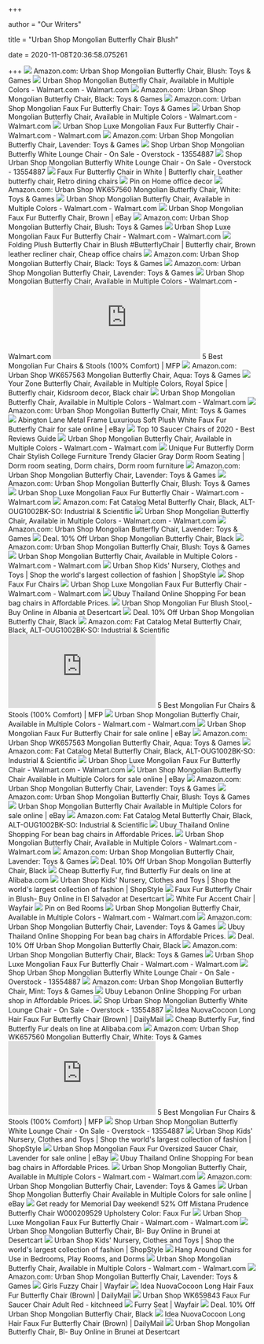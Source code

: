 +++
        
author = "Our Writers"
        
title = "Urban Shop Mongolian Butterfly Chair Blush"
        
date = 2020-11-08T20:36:58.075261
        
+++
[ ![](https://images-na.ssl-images-amazon.com/images/I/81sK58bO3gL._AC_SL1500_.jpg)](https://images-na.ssl-images-amazon.com/images/I/81sK58bO3gL._AC_SL1500_.jpg) Amazon.com: Urban Shop Mongolian Butterfly Chair, Blush: Toys & Games
[ ![](https://i5.walmartimages.com/asr/5553758f-14c5-4a4f-9258-52e375c2f6c2_1.2cbad4b4b04f0da6f8c6b080f6f595b3.jpeg)](https://i5.walmartimages.com/asr/5553758f-14c5-4a4f-9258-52e375c2f6c2_1.2cbad4b4b04f0da6f8c6b080f6f595b3.jpeg) Urban Shop Mongolian Butterfly Chair, Available in Multiple Colors -  Walmart.com - Walmart.com
[ ![](https://images-na.ssl-images-amazon.com/images/I/81C01wNprcL._AC_SX425_.jpg)](https://images-na.ssl-images-amazon.com/images/I/81C01wNprcL._AC_SX425_.jpg) Amazon.com: Urban Shop Mongolian Butterfly Chair, Black: Toys & Games
[ ![](https://images-na.ssl-images-amazon.com/images/I/81A-%2BBQT0OL._AC_SX425_.jpg)](https://images-na.ssl-images-amazon.com/images/I/81A-%2BBQT0OL._AC_SX425_.jpg) Amazon.com: Urban Shop Mongolian Faux Fur Butterfly Chair: Toys & Games
[ ![](https://i5.walmartimages.com/asr/db41d5f0-65ed-4c52-b914-ef2108eb9437_1.8df22b6f5909f8c022b114721bad2715.jpeg)](https://i5.walmartimages.com/asr/db41d5f0-65ed-4c52-b914-ef2108eb9437_1.8df22b6f5909f8c022b114721bad2715.jpeg) Urban Shop Mongolian Butterfly Chair, Available in Multiple Colors -  Walmart.com - Walmart.com
[ ![](https://i5.walmartimages.com/dfw/6e29e393-b5a5/k2-_5bad6819-f9d9-4eb5-9ba3-bb71028ab966.v1.jpg)](https://i5.walmartimages.com/dfw/6e29e393-b5a5/k2-_5bad6819-f9d9-4eb5-9ba3-bb71028ab966.v1.jpg) Urban Shop Luxe Mongolian Faux Fur Butterfly Chair - Walmart.com -  Walmart.com
[ ![](https://images-na.ssl-images-amazon.com/images/I/81t9Eihu6yL._AC_UL210_SR210,210_.jpg)](https://images-na.ssl-images-amazon.com/images/I/81t9Eihu6yL._AC_UL210_SR210,210_.jpg) Amazon.com: Urban Shop Mongolian Butterfly Chair, Lavender: Toys & Games
[ ![](https://ak1.ostkcdn.com/images/products/13554887/Urban-Shop-Mongolian-Butterfly-White-Lounge-Chair-be1e4bf3-6c83-41ad-895a-e502087c75eb_600.jpg?impolicy=medium)](https://ak1.ostkcdn.com/images/products/13554887/Urban-Shop-Mongolian-Butterfly-White-Lounge-Chair-be1e4bf3-6c83-41ad-895a-e502087c75eb_600.jpg?impolicy=medium) Shop Urban Shop Mongolian Butterfly White Lounge Chair - On Sale -  Overstock - 13554887
[ ![](https://ak1.ostkcdn.com/images/products/13554887/Urban-Shop-Mongolian-Butterfly-White-Lounge-Chair-c7601b70-1500-4c3a-be0e-3bfd0c1d3d0e.jpg)](https://ak1.ostkcdn.com/images/products/13554887/Urban-Shop-Mongolian-Butterfly-White-Lounge-Chair-c7601b70-1500-4c3a-be0e-3bfd0c1d3d0e.jpg) Shop Urban Shop Mongolian Butterfly White Lounge Chair - On Sale -  Overstock - 13554887
[ ![](https://i.pinimg.com/564x/fb/4a/f0/fb4af072bc25e569130c1a42d2b54ab5.jpg)](https://i.pinimg.com/564x/fb/4a/f0/fb4af072bc25e569130c1a42d2b54ab5.jpg) Faux Fur Butterfly Chair in White | Butterfly chair, Leather butterfly chair,  Retro dining chairs
[ ![](https://i.pinimg.com/170x/1f/25/9b/1f259bfd880dc412a96d60f2cbcbeb83.jpg)](https://i.pinimg.com/170x/1f/25/9b/1f259bfd880dc412a96d60f2cbcbeb83.jpg) Pin on Home office decor
[ ![](https://images-na.ssl-images-amazon.com/images/I/61r%2Bxd7mKvL._AC_UL320_SR292,320_.jpg)](https://images-na.ssl-images-amazon.com/images/I/61r%2Bxd7mKvL._AC_UL320_SR292,320_.jpg) Amazon.com: Urban Shop WK657560 Mongolian Butterfly Chair, White: Toys &  Games
[ ![](https://i5.walmartimages.com/asr/290a45a1-ba3f-4d43-b3c1-cb55ac680692_1.26521d5dfea2d832b1bdb8b3b0f6ee4a.jpeg)](https://i5.walmartimages.com/asr/290a45a1-ba3f-4d43-b3c1-cb55ac680692_1.26521d5dfea2d832b1bdb8b3b0f6ee4a.jpeg) Urban Shop Mongolian Butterfly Chair, Available in Multiple Colors -  Walmart.com - Walmart.com
[ ![](https://i.ebayimg.com/images/g/YSYAAOSw0ERfAQmO/s-l300.jpg)](https://i.ebayimg.com/images/g/YSYAAOSw0ERfAQmO/s-l300.jpg) Urban Shop Mongolian Faux Fur Butterfly Chair, Brown | eBay
[ ![](https://images-na.ssl-images-amazon.com/images/I/81GJ5kZ0XGL._AC_UL320_SR210,320_.jpg)](https://images-na.ssl-images-amazon.com/images/I/81GJ5kZ0XGL._AC_UL320_SR210,320_.jpg) Amazon.com: Urban Shop Mongolian Butterfly Chair, Blush: Toys & Games
[ ![](https://i5.walmartimages.com/asr/b5661b4b-47fa-4df3-9cbb-400ff3a2ff4f_2.efd725bfbd8d13026fdb4fe687aeec7e.jpeg?odnWidth=282&odnHeight=282&odnBg=ffffff)](https://i5.walmartimages.com/asr/b5661b4b-47fa-4df3-9cbb-400ff3a2ff4f_2.efd725bfbd8d13026fdb4fe687aeec7e.jpeg?odnWidth=282&odnHeight=282&odnBg=ffffff) Urban Shop Luxe Mongolian Faux Fur Butterfly Chair - Walmart.com -  Walmart.com
[ ![](https://i.pinimg.com/564x/ce/8b/9e/ce8b9e567035190c5f07d9156d525e75.jpg)](https://i.pinimg.com/564x/ce/8b/9e/ce8b9e567035190c5f07d9156d525e75.jpg) Folding Plush Butterfly Chair in Blush #ButterflyChair | Butterfly chair,  Brown leather recliner chair, Cheap office chairs
[ ![](https://m.media-amazon.com/images/I/819flzEy3JL.png_SR247,139__BG0,0,0_.png)](https://m.media-amazon.com/images/I/819flzEy3JL.png_SR247,139__BG0,0,0_.png) Amazon.com: Urban Shop Mongolian Butterfly Chair, Black: Toys & Games
[ ![](https://images-na.ssl-images-amazon.com/images/I/71jkzUGIanL._CR0,204,1224,1224_UX256.jpg)](https://images-na.ssl-images-amazon.com/images/I/71jkzUGIanL._CR0,204,1224,1224_UX256.jpg) Amazon.com: Urban Shop Mongolian Butterfly Chair, Lavender: Toys & Games
[ ![](https://i5.walmartimages.com/asr/3ec6208c-d3cb-4d36-be4b-249924973fda_1.5d58082ee9122fc629be23f98c4b3ec7.jpeg)](https://i5.walmartimages.com/asr/3ec6208c-d3cb-4d36-be4b-249924973fda_1.5d58082ee9122fc629be23f98c4b3ec7.jpeg) Urban Shop Mongolian Butterfly Chair, Available in Multiple Colors -  Walmart.com - Walmart.com
[ ![](https://mongolianfurpillows.com/wp-content/plugins/aawp/public/image.php?url=aHR0cHM6Ly9tLm1lZGlhLWFtYXpvbi5jb20vaW1hZ2VzL0kvNDFHQUhCZGxPU0wuanBn)](https://mongolianfurpillows.com/wp-content/plugins/aawp/public/image.php?url=aHR0cHM6Ly9tLm1lZGlhLWFtYXpvbi5jb20vaW1hZ2VzL0kvNDFHQUhCZGxPU0wuanBn) 5 Best Mongolian Fur Chairs & Stools (100% Comfort) | MFP
[ ![](https://images-na.ssl-images-amazon.com/images/I/81xSQd4O70L._AC_UL160_SR160,160_.jpg)](https://images-na.ssl-images-amazon.com/images/I/81xSQd4O70L._AC_UL160_SR160,160_.jpg) Amazon.com: Urban Shop WK657563 Mongolian Butterfly Chair, Aqua: Toys &  Games
[ ![](https://i.pinimg.com/474x/26/80/42/268042d939592e3bbdc3df0c9a4a568c.jpg)](https://i.pinimg.com/474x/26/80/42/268042d939592e3bbdc3df0c9a4a568c.jpg) Your Zone Butterfly Chair, Available in Multiple Colors, Royal Spice | Butterfly  chair, Kidsroom decor, Black chair
[ ![](https://i5.walmartimages.com/asr/58a456af-8588-49c6-ae75-470f1bbdb9d9_1.6ed91ce982e43c7ac650630915dc4702.jpeg)](https://i5.walmartimages.com/asr/58a456af-8588-49c6-ae75-470f1bbdb9d9_1.6ed91ce982e43c7ac650630915dc4702.jpeg) Urban Shop Mongolian Butterfly Chair, Available in Multiple Colors -  Walmart.com - Walmart.com
[ ![](https://images-na.ssl-images-amazon.com/images/I/91Clzdi7HbL._AC_UL160_SR160,160_.jpg)](https://images-na.ssl-images-amazon.com/images/I/91Clzdi7HbL._AC_UL160_SR160,160_.jpg) Amazon.com: Urban Shop Mongolian Butterfly Chair, Mint: Toys & Games
[ ![](https://i.ebayimg.com/images/g/~LcAAOSwLmhdZ9Jw/s-l640.jpg)](https://i.ebayimg.com/images/g/~LcAAOSwLmhdZ9Jw/s-l640.jpg) Abington Lane Metal Frame Luxurious Soft Plush White Faux Fur Butterfly  Chair for sale online | eBay
[ ![](https://m.media-amazon.com/images/I/41R60a2x5vL.jpg)](https://m.media-amazon.com/images/I/41R60a2x5vL.jpg) Top 10 Saucer Chairs of 2020 - Best Reviews Guide
[ ![](https://i5.walmartimages.com/dfw/6e29e393-a879/k2-_575b5227-7ba2-476a-b44d-e9dd54decedc.v1.jpg)](https://i5.walmartimages.com/dfw/6e29e393-a879/k2-_575b5227-7ba2-476a-b44d-e9dd54decedc.v1.jpg) Urban Shop Mongolian Butterfly Chair, Available in Multiple Colors -  Walmart.com - Walmart.com
[ ![](https://i.pinimg.com/474x/45/ce/f4/45cef477417164e16e66aaac26dabc4b.jpg)](https://i.pinimg.com/474x/45/ce/f4/45cef477417164e16e66aaac26dabc4b.jpg) Unique Fur Butterfly Dorm Chair Stylish College Furniture Trendy Glacier  Gray Dorm Room Seating | Dorm room seating, Dorm chairs, Dorm room furniture
[ ![](https://images-na.ssl-images-amazon.com/images/I/71OxB-59gqL._CR204,0,1224,1224_UX256.jpg)](https://images-na.ssl-images-amazon.com/images/I/71OxB-59gqL._CR204,0,1224,1224_UX256.jpg) Amazon.com: Urban Shop Mongolian Butterfly Chair, Lavender: Toys & Games
[ ![](https://m.media-amazon.com/images/S/aplus-media/vc/af7cc6b6-6a51-4411-8804-3af803215ac6._CR53,0,2839,878_PT0_SX970__.jpg)](https://m.media-amazon.com/images/S/aplus-media/vc/af7cc6b6-6a51-4411-8804-3af803215ac6._CR53,0,2839,878_PT0_SX970__.jpg) Amazon.com: Urban Shop Mongolian Butterfly Chair, Blush: Toys & Games
[ ![](https://i5.walmartimages.com/asr/04ecd78f-aa7b-4a05-9aad-b78239a6d52a_1.c766c072f2ec5eceb627d13aa74e3cba.jpeg)](https://i5.walmartimages.com/asr/04ecd78f-aa7b-4a05-9aad-b78239a6d52a_1.c766c072f2ec5eceb627d13aa74e3cba.jpeg) Urban Shop Luxe Mongolian Faux Fur Butterfly Chair - Walmart.com -  Walmart.com
[ ![](https://images-na.ssl-images-amazon.com/images/I/71ZS0JgtsrL._SX522_.jpg)](https://images-na.ssl-images-amazon.com/images/I/71ZS0JgtsrL._SX522_.jpg) Amazon.com: Fat Catalog Metal Butterfly Chair, Black, ALT-OUG1002BK-SO:  Industrial & Scientific
[ ![](https://i5.walmartimages.com/dfw/6e29e393-3e34/k2-_5442ddc2-a150-4a4f-bcc8-24c8672f4f5d.v1.jpg)](https://i5.walmartimages.com/dfw/6e29e393-3e34/k2-_5442ddc2-a150-4a4f-bcc8-24c8672f4f5d.v1.jpg) Urban Shop Mongolian Butterfly Chair, Available in Multiple Colors -  Walmart.com - Walmart.com
[ ![](https://images-na.ssl-images-amazon.com/images/I/81b712FOZsL._AC_UL600_SR600,600_.jpg)](https://images-na.ssl-images-amazon.com/images/I/81b712FOZsL._AC_UL600_SR600,600_.jpg) Amazon.com: Urban Shop Mongolian Butterfly Chair, Lavender: Toys & Games
[ ![](https://images.prod.meredith.com/product/24ecc34415ef929e7cbed6839864e1d2/1582624994517/m/urban-shop-mongolian-butterfly-white-lounge-chair-white)](https://images.prod.meredith.com/product/24ecc34415ef929e7cbed6839864e1d2/1582624994517/m/urban-shop-mongolian-butterfly-white-lounge-chair-white) Deal. 10% Off Urban Shop Mongolian Butterfly Chair, Black
[ ![](https://images-na.ssl-images-amazon.com/images/I/71g-AZuAT0L._AC_UL160_SR160,160_.jpg)](https://images-na.ssl-images-amazon.com/images/I/71g-AZuAT0L._AC_UL160_SR160,160_.jpg) Amazon.com: Urban Shop Mongolian Butterfly Chair, Blush: Toys & Games
[ ![](https://i5.walmartimages.com/asr/1b7fd438-dc6b-46ef-82ce-641b0918f3f6_1.3aeedcce8aee5478f7dc08c9bd7426df.jpeg)](https://i5.walmartimages.com/asr/1b7fd438-dc6b-46ef-82ce-641b0918f3f6_1.3aeedcce8aee5478f7dc08c9bd7426df.jpeg) Urban Shop Mongolian Butterfly Chair, Available in Multiple Colors -  Walmart.com - Walmart.com
[ ![](https://img.shopstyle-cdn.com/sim/8a/34/8a34bedfa16babb4dee8d74e11948256_xlarge/urban-shop-surfer-stripe-butterfly-chair.jpg)](https://img.shopstyle-cdn.com/sim/8a/34/8a34bedfa16babb4dee8d74e11948256_xlarge/urban-shop-surfer-stripe-butterfly-chair.jpg) Urban Shop Kids' Nursery, Clothes and Toys | Shop the world's largest  collection of fashion | ShopStyle
[ ![](https://images-na.ssl-images-amazon.com/images/I/41HmZ%2BO2NFL.jpg)](https://images-na.ssl-images-amazon.com/images/I/41HmZ%2BO2NFL.jpg) Shop Faux Fur Chairs
[ ![](https://i5.walmartimages.com/dfw/6e29e393-594e/k2-_b403dfc4-2d88-40d2-9f7e-cac8187abd87.v1.jpg)](https://i5.walmartimages.com/dfw/6e29e393-594e/k2-_b403dfc4-2d88-40d2-9f7e-cac8187abd87.v1.jpg) Urban Shop Luxe Mongolian Faux Fur Butterfly Chair - Walmart.com -  Walmart.com
[ ![](https://www.ubuy.co.th/productimg/?image=aHR0cHM6Ly9pbWFnZXMtbmEuc3NsLWltYWdlcy1hbWF6b24uY29tL2ltYWdlcy9JLzkxYVJZVkIwS0hMLl9TUzQwMF8uanBn.jpg)](https://www.ubuy.co.th/productimg/?image=aHR0cHM6Ly9pbWFnZXMtbmEuc3NsLWltYWdlcy1hbWF6b24uY29tL2ltYWdlcy9JLzkxYVJZVkIwS0hMLl9TUzQwMF8uanBn.jpg) Ubuy Thailand Online Shopping For bean bag chairs in Affordable Prices.
[ ![](https://m.media-amazon.com/images/I/41yAUR9vWPL.jpg)](https://m.media-amazon.com/images/I/41yAUR9vWPL.jpg) Urban Shop Mongolian Fur Blush Stool,- Buy Online in Albania at Desertcart
[ ![](https://images.prod.meredith.com/product/335874526539b06f9bc30dedd299ba58/1598954555659/m/urban-shop-mongolian-faux-fur-task-chair)](https://images.prod.meredith.com/product/335874526539b06f9bc30dedd299ba58/1598954555659/m/urban-shop-mongolian-faux-fur-task-chair) Deal. 10% Off Urban Shop Mongolian Butterfly Chair, Black
[ ![](https://images-na.ssl-images-amazon.com/images/I/71GnqjLmdgL._SL1500_.jpg)](https://images-na.ssl-images-amazon.com/images/I/71GnqjLmdgL._SL1500_.jpg) Amazon.com: Fat Catalog Metal Butterfly Chair, Black, ALT-OUG1002BK-SO:  Industrial & Scientific
[ ![](https://mongolianfurpillows.com/wp-content/plugins/aawp/public/image.php?url=aHR0cHM6Ly9tLm1lZGlhLWFtYXpvbi5jb20vaW1hZ2VzL0kvNDEzVWpjTjViM0wuanBn)](https://mongolianfurpillows.com/wp-content/plugins/aawp/public/image.php?url=aHR0cHM6Ly9tLm1lZGlhLWFtYXpvbi5jb20vaW1hZ2VzL0kvNDEzVWpjTjViM0wuanBn) 5 Best Mongolian Fur Chairs & Stools (100% Comfort) | MFP
[ ![](https://i5.walmartimages.com/asr/53f27aa7-3422-4a8c-80ea-daf49b9558da_1.6bfd524619bfdd83f20cc541d43d549d.jpeg)](https://i5.walmartimages.com/asr/53f27aa7-3422-4a8c-80ea-daf49b9558da_1.6bfd524619bfdd83f20cc541d43d549d.jpeg) Urban Shop Mongolian Butterfly Chair, Available in Multiple Colors -  Walmart.com - Walmart.com
[ ![](https://i.ebayimg.com/images/g/VIcAAOSwliZeTEbf/s-l500.jpg)](https://i.ebayimg.com/images/g/VIcAAOSwliZeTEbf/s-l500.jpg) Urban Shop Mongolian Faux Fur Butterfly Chair for sale online | eBay
[ ![](https://images-na.ssl-images-amazon.com/images/I/51EskMR5N2L._AC_UL160_SR160,160_.jpg)](https://images-na.ssl-images-amazon.com/images/I/51EskMR5N2L._AC_UL160_SR160,160_.jpg) Amazon.com: Urban Shop WK657563 Mongolian Butterfly Chair, Aqua: Toys &  Games
[ ![](https://images-na.ssl-images-amazon.com/images/I/71JTai0x9DL._SX385_.jpg)](https://images-na.ssl-images-amazon.com/images/I/71JTai0x9DL._SX385_.jpg) Amazon.com: Fat Catalog Metal Butterfly Chair, Black, ALT-OUG1002BK-SO:  Industrial & Scientific
[ ![](https://i5.walmartimages.com/asr/8b56e8a0-a3e1-44c6-b184-1ffb936dc3f1_1.316abc773f6046033261bde85f8de5fc.png?odnWidth=282&odnHeight=282&odnBg=ffffff)](https://i5.walmartimages.com/asr/8b56e8a0-a3e1-44c6-b184-1ffb936dc3f1_1.316abc773f6046033261bde85f8de5fc.png?odnWidth=282&odnHeight=282&odnBg=ffffff) Urban Shop Luxe Mongolian Faux Fur Butterfly Chair - Walmart.com -  Walmart.com
[ ![](https://i.ebayimg.com/images/g/kWsAAOSww3BfnG7k/s-l225.jpg)](https://i.ebayimg.com/images/g/kWsAAOSww3BfnG7k/s-l225.jpg) Urban Shop Mongolian Butterfly Chair Available in Multiple Colors for sale  online | eBay
[ ![](https://images-na.ssl-images-amazon.com/images/I/71GsjgTi-bL._CR0,204,1224,1224_UX256.jpg)](https://images-na.ssl-images-amazon.com/images/I/71GsjgTi-bL._CR0,204,1224,1224_UX256.jpg) Amazon.com: Urban Shop Mongolian Butterfly Chair, Lavender: Toys & Games
[ ![](https://images-na.ssl-images-amazon.com/images/I/71d1z3E+0dL._CR0,204,1224,1224_UX175.jpg)](https://images-na.ssl-images-amazon.com/images/I/71d1z3E+0dL._CR0,204,1224,1224_UX175.jpg) Amazon.com: Urban Shop Mongolian Butterfly Chair, Blush: Toys & Games
[ ![](https://i.ebayimg.com/images/g/lX4AAOSw31pfigBi/s-l225.jpg)](https://i.ebayimg.com/images/g/lX4AAOSw31pfigBi/s-l225.jpg) Urban Shop Mongolian Butterfly Chair Available in Multiple Colors for sale  online | eBay
[ ![](https://images-na.ssl-images-amazon.com/images/I/71WMFo-2dsL._SX522_.jpg)](https://images-na.ssl-images-amazon.com/images/I/71WMFo-2dsL._SX522_.jpg) Amazon.com: Fat Catalog Metal Butterfly Chair, Black, ALT-OUG1002BK-SO:  Industrial & Scientific
[ ![](https://www.ubuy.co.th/productimg/?image=aHR0cHM6Ly9pbWFnZXMtbmEuc3NsLWltYWdlcy1hbWF6b24uY29tL2ltYWdlcy9JLzcxc2lDaHdqMUJMLl9TUzQwMF8uanBn.jpg)](https://www.ubuy.co.th/productimg/?image=aHR0cHM6Ly9pbWFnZXMtbmEuc3NsLWltYWdlcy1hbWF6b24uY29tL2ltYWdlcy9JLzcxc2lDaHdqMUJMLl9TUzQwMF8uanBn.jpg) Ubuy Thailand Online Shopping For bean bag chairs in Affordable Prices.
[ ![](https://i5.walmartimages.com/asr/21ecfe75-696b-43f9-88ac-6eed54312530_1.692a4423579a2f482dd5889b389fb9e0.jpeg)](https://i5.walmartimages.com/asr/21ecfe75-696b-43f9-88ac-6eed54312530_1.692a4423579a2f482dd5889b389fb9e0.jpeg) Urban Shop Mongolian Butterfly Chair, Available in Multiple Colors -  Walmart.com - Walmart.com
[ ![](https://images-na.ssl-images-amazon.com/images/I/71ypcTSbPyL._CR412,0,1060,1060_UX256.jpg)](https://images-na.ssl-images-amazon.com/images/I/71ypcTSbPyL._CR412,0,1060,1060_UX256.jpg) Amazon.com: Urban Shop Mongolian Butterfly Chair, Lavender: Toys & Games
[ ![](https://images.prod.meredith.com/product/07413f38db15f74ba6fe8ad377ec0d2c/1603361074457/m/urban-shop-plush-faux-fur-club-chair-black)](https://images.prod.meredith.com/product/07413f38db15f74ba6fe8ad377ec0d2c/1603361074457/m/urban-shop-plush-faux-fur-club-chair-black) Deal. 10% Off Urban Shop Mongolian Butterfly Chair, Black
[ ![](https://sc02.alicdn.com/kf/HTB14k3nXj14K1Rjt_h7q6xmcFXaH.jpg)](https://sc02.alicdn.com/kf/HTB14k3nXj14K1Rjt_h7q6xmcFXaH.jpg) Cheap Butterfly Fur, find Butterfly Fur deals on line at Alibaba.com
[ ![](https://img.shopstyle-cdn.com/sim/69/46/694633f6a964ac840d9385f95e9e8f73_xlarge/urban-shop-canvas-bean-bag-chair-multiple-sizes-colors.jpg)](https://img.shopstyle-cdn.com/sim/69/46/694633f6a964ac840d9385f95e9e8f73_xlarge/urban-shop-canvas-bean-bag-chair-multiple-sizes-colors.jpg) Urban Shop Kids' Nursery, Clothes and Toys | Shop the world's largest  collection of fashion | ShopStyle
[ ![](https://m.media-amazon.com/images/I/41tUfSmPwbL._SL500_.jpg)](https://m.media-amazon.com/images/I/41tUfSmPwbL._SL500_.jpg) Faux Fur Butterfly Chair in Blush- Buy Online in El Salvador at Desertcart
[ ![](https://secure.img1-fg.wfcdn.com/im/98848810/resize-h600-w600%5Ecompr-r85/8695/86954003/Engles+Fuzzy+Side+Chair.jpg)](https://secure.img1-fg.wfcdn.com/im/98848810/resize-h600-w600%5Ecompr-r85/8695/86954003/Engles+Fuzzy+Side+Chair.jpg) White Fur Accent Chair | Wayfair
[ ![](https://i.pinimg.com/originals/c1/4a/37/c14a3752c113ce3e3690573fa5bf37ef.jpg)](https://i.pinimg.com/originals/c1/4a/37/c14a3752c113ce3e3690573fa5bf37ef.jpg) Pin on Bed Rooms
[ ![](https://i5.walmartimages.com/dfw/6e29e393-1a1a/k2-_d64eb0e7-e9e1-4cbf-94e0-aae900d616da.v1.jpg)](https://i5.walmartimages.com/dfw/6e29e393-1a1a/k2-_d64eb0e7-e9e1-4cbf-94e0-aae900d616da.v1.jpg) Urban Shop Mongolian Butterfly Chair, Available in Multiple Colors -  Walmart.com - Walmart.com
[ ![](https://images-na.ssl-images-amazon.com/images/I/71COvTz8-bL._CR0,204,1224,1224_UX256.jpg)](https://images-na.ssl-images-amazon.com/images/I/71COvTz8-bL._CR0,204,1224,1224_UX256.jpg) Amazon.com: Urban Shop Mongolian Butterfly Chair, Lavender: Toys & Games
[ ![](https://www.ubuy.co.th/productimg/?image=aHR0cHM6Ly9pbWFnZXMtbmEuc3NsLWltYWdlcy1hbWF6b24uY29tL2ltYWdlcy9JLzQxVnY4Unh0R3VMLl9TUzQwMF8uanBn.jpg)](https://www.ubuy.co.th/productimg/?image=aHR0cHM6Ly9pbWFnZXMtbmEuc3NsLWltYWdlcy1hbWF6b24uY29tL2ltYWdlcy9JLzQxVnY4Unh0R3VMLl9TUzQwMF8uanBn.jpg) Ubuy Thailand Online Shopping For bean bag chairs in Affordable Prices.
[ ![](https://images.prod.meredith.com/product/129ecee1653192eba0a8e209c54b4243/1603361078353/m/urban-shop-embossed-royal-plush-club-chair-black)](https://images.prod.meredith.com/product/129ecee1653192eba0a8e209c54b4243/1603361078353/m/urban-shop-embossed-royal-plush-club-chair-black) Deal. 10% Off Urban Shop Mongolian Butterfly Chair, Black
[ ![](https://images-na.ssl-images-amazon.com/images/I/71RijxqwADL._AC_UL160_SR160,160_.jpg)](https://images-na.ssl-images-amazon.com/images/I/71RijxqwADL._AC_UL160_SR160,160_.jpg) Amazon.com: Urban Shop Mongolian Butterfly Chair, Black: Toys & Games
[ ![](https://i5.walmartimages.com/dfw/6e29e393-b680/k2-_f9ebd652-c0fb-487d-af9b-1263f6d92dc9.v1.jpg)](https://i5.walmartimages.com/dfw/6e29e393-b680/k2-_f9ebd652-c0fb-487d-af9b-1263f6d92dc9.v1.jpg) Urban Shop Luxe Mongolian Faux Fur Butterfly Chair - Walmart.com -  Walmart.com
[ ![](https://ak1.ostkcdn.com/images/products/12898060/P19655507.jpg?impolicy=medium&imwidth=200)](https://ak1.ostkcdn.com/images/products/12898060/P19655507.jpg?impolicy=medium&imwidth=200) Shop Urban Shop Mongolian Butterfly White Lounge Chair - On Sale -  Overstock - 13554887
[ ![](https://images-na.ssl-images-amazon.com/images/I/71uWvKgW33L._CR0,204,1224,1224_UX175.jpg)](https://images-na.ssl-images-amazon.com/images/I/71uWvKgW33L._CR0,204,1224,1224_UX175.jpg) Amazon.com: Urban Shop Mongolian Butterfly Chair, Mint: Toys & Games
[ ![](https://www.lebanon.ubuy.com/productimg/?image=aHR0cHM6Ly9pbWFnZXMtbmEuc3NsLWltYWdlcy1hbWF6b24uY29tL2ltYWdlcy9JLzkxUnc0dWNUQmFMLmpwZw.jpg)](https://www.lebanon.ubuy.com/productimg/?image=aHR0cHM6Ly9pbWFnZXMtbmEuc3NsLWltYWdlcy1hbWF6b24uY29tL2ltYWdlcy9JLzkxUnc0dWNUQmFMLmpwZw.jpg) Ubuy Lebanon Online Shopping For urban shop in Affordable Prices.
[ ![](https://ak1.ostkcdn.com/images/products/is/images/direct/56e66c1c472766e2c5dd9032dab3d29a50f4f275/Levine-Accent-Chair_320.jpg?impolicy=medium&imwidth=200)](https://ak1.ostkcdn.com/images/products/is/images/direct/56e66c1c472766e2c5dd9032dab3d29a50f4f275/Levine-Accent-Chair_320.jpg?impolicy=medium&imwidth=200) Shop Urban Shop Mongolian Butterfly White Lounge Chair - On Sale -  Overstock - 13554887
[ ![](https://ak1.ostkcdn.com/images/products/12991409/Urban-Shop-Zebra-Club-Chair-4c3eedd1-e78d-423c-bdae-e7c6ea2944b4_1000.jpg)](https://ak1.ostkcdn.com/images/products/12991409/Urban-Shop-Zebra-Club-Chair-4c3eedd1-e78d-423c-bdae-e7c6ea2944b4_1000.jpg) Idea NuovaCocoon Long Hair Faux Fur Butterfly Chair (Brown) | DailyMail
[ ![](https://sc02.alicdn.com/kf/HTB1r7Dpd1UXBuNjt_XBq6xeDXXar.jpg)](https://sc02.alicdn.com/kf/HTB1r7Dpd1UXBuNjt_XBq6xeDXXar.jpg) Cheap Butterfly Fur, find Butterfly Fur deals on line at Alibaba.com
[ ![](https://images-na.ssl-images-amazon.com/images/I/71lu5MSgZ-L._CR0,204,1224,1224_UX175.jpg)](https://images-na.ssl-images-amazon.com/images/I/71lu5MSgZ-L._CR0,204,1224,1224_UX175.jpg) Amazon.com: Urban Shop WK657560 Mongolian Butterfly Chair, White: Toys &  Games
[ ![](https://mongolianfurpillows.com/wp-content/plugins/aawp/public/image.php?url=aHR0cHM6Ly9tLm1lZGlhLWFtYXpvbi5jb20vaW1hZ2VzL0kvNDFmVlFieHhUa0wuanBn)](https://mongolianfurpillows.com/wp-content/plugins/aawp/public/image.php?url=aHR0cHM6Ly9tLm1lZGlhLWFtYXpvbi5jb20vaW1hZ2VzL0kvNDFmVlFieHhUa0wuanBn) 5 Best Mongolian Fur Chairs & Stools (100% Comfort) | MFP
[ ![](https://ak1.ostkcdn.com/images/products/is/images/direct/3d1f298ed984b93177bed2a021ef424e53e48e99/Art-Leon-Classical-Swivel-Office-Accent-Arm-Chair-with-Wood-Legs_320.jpg?impolicy=medium&imwidth=200)](https://ak1.ostkcdn.com/images/products/is/images/direct/3d1f298ed984b93177bed2a021ef424e53e48e99/Art-Leon-Classical-Swivel-Office-Accent-Arm-Chair-with-Wood-Legs_320.jpg?impolicy=medium&imwidth=200) Shop Urban Shop Mongolian Butterfly White Lounge Chair - On Sale -  Overstock - 13554887
[ ![](https://img.shopstyle-cdn.com/sim/23/55/2355986dbc6605b5feb1aec4eeaead0a_xlarge/urban-shop-swivel-mesh-office-chair-multiple-colors.jpg)](https://img.shopstyle-cdn.com/sim/23/55/2355986dbc6605b5feb1aec4eeaead0a_xlarge/urban-shop-swivel-mesh-office-chair-multiple-colors.jpg) Urban Shop Kids' Nursery, Clothes and Toys | Shop the world's largest  collection of fashion | ShopStyle
[ ![](https://i.ebayimg.com/00/s/MTA0MVgxNjAw/z/brcAAOSwHb9eqpJf/$_57.PNG?set_id=8800005007)](https://i.ebayimg.com/00/s/MTA0MVgxNjAw/z/brcAAOSwHb9eqpJf/$_57.PNG?set_id=8800005007) Urban Shop Mongolian Faux Fur Oversized Saucer Chair, Lavender for sale  online | eBay
[ ![](https://www.ubuy.co.th/productimg/?image=aHR0cHM6Ly9pbWFnZXMtbmEuc3NsLWltYWdlcy1hbWF6b24uY29tL2ltYWdlcy9JLzkxWFhaTkJNSnJMLl9TUzQwMF8uanBn.jpg)](https://www.ubuy.co.th/productimg/?image=aHR0cHM6Ly9pbWFnZXMtbmEuc3NsLWltYWdlcy1hbWF6b24uY29tL2ltYWdlcy9JLzkxWFhaTkJNSnJMLl9TUzQwMF8uanBn.jpg) Ubuy Thailand Online Shopping For bean bag chairs in Affordable Prices.
[ ![](https://i5.walmartimages.com/asr/e6947a95-7c73-4fd2-86f3-3a28cf223da5_2.f0980521ba832f478aea5e5bdb7830d0.jpeg?odnWidth=282&odnHeight=282&odnBg=ffffff)](https://i5.walmartimages.com/asr/e6947a95-7c73-4fd2-86f3-3a28cf223da5_2.f0980521ba832f478aea5e5bdb7830d0.jpeg?odnWidth=282&odnHeight=282&odnBg=ffffff) Urban Shop Mongolian Butterfly Chair, Available in Multiple Colors -  Walmart.com - Walmart.com
[ ![](https://images-na.ssl-images-amazon.com/images/I/71E-YrjjTyL._CR0,204,1224,1224_UX256.jpg)](https://images-na.ssl-images-amazon.com/images/I/71E-YrjjTyL._CR0,204,1224,1224_UX256.jpg) Amazon.com: Urban Shop Mongolian Butterfly Chair, Lavender: Toys & Games
[ ![](https://i.ebayimg.com/thumbs/images/g/Qa8AAOSwLLRfQ8qO/s-l200.jpg)](https://i.ebayimg.com/thumbs/images/g/Qa8AAOSwLLRfQ8qO/s-l200.jpg) Urban Shop Mongolian Butterfly Chair Available in Multiple Colors for sale  online | eBay
[ ![](https://images.prod.meredith.com/product/ec54f4ac3049cae6e91fe1cb5c8dc3c3/1552634189730/l/mistana-prudence-butterfly-lounge-chair-w000209529-upholstery-faux-fur)](https://images.prod.meredith.com/product/ec54f4ac3049cae6e91fe1cb5c8dc3c3/1552634189730/l/mistana-prudence-butterfly-lounge-chair-w000209529-upholstery-faux-fur) Get ready for Memorial Day weekend! 52% Off Mistana Prudence Butterfly Chair  W000209529 Upholstery Color: Faux Fur
[ ![](https://i5.walmartimages.com/asr/a3095c41-a86d-47d9-bb15-430c35da7794_1.2c0768be765fbb796d36838896a6b26a.jpeg)](https://i5.walmartimages.com/asr/a3095c41-a86d-47d9-bb15-430c35da7794_1.2c0768be765fbb796d36838896a6b26a.jpeg) Urban Shop Luxe Mongolian Faux Fur Butterfly Chair - Walmart.com -  Walmart.com
[ ![](https://m.media-amazon.com/images/I/419VXnIlvtL.jpg)](https://m.media-amazon.com/images/I/419VXnIlvtL.jpg) Urban Shop Mongolian Butterfly Chair, Bl- Buy Online in Brunei at Desertcart
[ ![](https://img.shopstyle-cdn.com/sim/9b/36/9b36ad7686312e8a4d2d246a4852508c_xlarge/urban-shop-surfer-stripe-saucer-chair-available-in-multiple-prints.jpg)](https://img.shopstyle-cdn.com/sim/9b/36/9b36ad7686312e8a4d2d246a4852508c_xlarge/urban-shop-surfer-stripe-saucer-chair-available-in-multiple-prints.jpg) Urban Shop Kids' Nursery, Clothes and Toys | Shop the world's largest  collection of fashion | ShopStyle
[ ![](https://images-na.ssl-images-amazon.com/images/I/51tQnltXOqL.jpg)](https://images-na.ssl-images-amazon.com/images/I/51tQnltXOqL.jpg) Hang Around Chairs for Use in Bedrooms, Play Rooms, and Dorms
[ ![](https://i5.walmartimages.com/asr/ffad6ab9-9988-4a3c-a084-7ecfe00411a9_1.76dbc05ab8c4b5358597854389d6d805.jpeg)](https://i5.walmartimages.com/asr/ffad6ab9-9988-4a3c-a084-7ecfe00411a9_1.76dbc05ab8c4b5358597854389d6d805.jpeg) Urban Shop Mongolian Butterfly Chair, Available in Multiple Colors -  Walmart.com - Walmart.com
[ ![](https://images-na.ssl-images-amazon.com/images/I/71+B0I2ro4L._CR0,204,1224,1224_UX256.jpg)](https://images-na.ssl-images-amazon.com/images/I/71+B0I2ro4L._CR0,204,1224,1224_UX256.jpg) Amazon.com: Urban Shop Mongolian Butterfly Chair, Lavender: Toys & Games
[ ![](https://secure.img1-fg.wfcdn.com/im/55329331/resize-h310-w310%5Ecompr-r85/8695/86954611/engles-fuzzy-side-chair-set-of-2.jpg)](https://secure.img1-fg.wfcdn.com/im/55329331/resize-h310-w310%5Ecompr-r85/8695/86954611/engles-fuzzy-side-chair-set-of-2.jpg) Girls Fuzzy Chair | Wayfair
[ ![](https://ak1.ostkcdn.com/images/products/12899339/Urban-Shop-Ombre-Wave-Textured-Fur-Saucer-Papasan-Chair-493077b3-a981-4f08-8c28-c1b97ac44b45_320.jpg)](https://ak1.ostkcdn.com/images/products/12899339/Urban-Shop-Ombre-Wave-Textured-Fur-Saucer-Papasan-Chair-493077b3-a981-4f08-8c28-c1b97ac44b45_320.jpg) Idea NuovaCocoon Long Hair Faux Fur Butterfly Chair (Brown) | DailyMail
[ ![](https://cdn11.bigcommerce.com/s-jn1ubap5tj/products/16579/images/95170/41Wi1gtruVL__40332.1571771177.386.513.jpg?c=1)](https://cdn11.bigcommerce.com/s-jn1ubap5tj/products/16579/images/95170/41Wi1gtruVL__40332.1571771177.386.513.jpg?c=1) Urban Shop WK659843 Faux Fur Saucer Chair Adult Red - kitchneed
[ ![](https://secure.img1-fg.wfcdn.com/im/02143531/resize-h310-w310%5Ecompr-r85/5040/50402049/lopp-fur-butterfly-chair.jpg)](https://secure.img1-fg.wfcdn.com/im/02143531/resize-h310-w310%5Ecompr-r85/5040/50402049/lopp-fur-butterfly-chair.jpg) Furry Seat | Wayfair
[ ![](https://images.prod.meredith.com/product/fdd4dbabca1f53502a1fa3a048d48488/1598782048561/m/urban-shop-corduroy-saucer-chair-black)](https://images.prod.meredith.com/product/fdd4dbabca1f53502a1fa3a048d48488/1598782048561/m/urban-shop-corduroy-saucer-chair-black) Deal. 10% Off Urban Shop Mongolian Butterfly Chair, Black
[ ![](https://ak1.ostkcdn.com/images/products/12899339/Urban-Shop-Ombre-Wave-Textured-Fur-Saucer-Papasan-Chair-9899dc99-2678-4e7b-879d-6f9fe70166b7_320.jpg)](https://ak1.ostkcdn.com/images/products/12899339/Urban-Shop-Ombre-Wave-Textured-Fur-Saucer-Papasan-Chair-9899dc99-2678-4e7b-879d-6f9fe70166b7_320.jpg) Idea NuovaCocoon Long Hair Faux Fur Butterfly Chair (Brown) | DailyMail
[ ![](https://m.media-amazon.com/images/I/413kMQo+4jL.jpg)](https://m.media-amazon.com/images/I/413kMQo+4jL.jpg) Urban Shop Mongolian Butterfly Chair, Bl- Buy Online in Brunei at Desertcart
